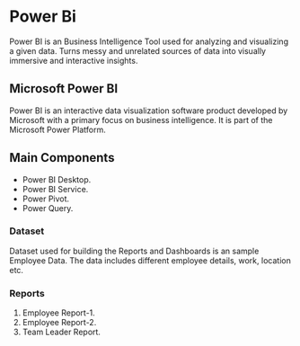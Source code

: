# Power Bi

Power BI is an Business Intelligence Tool used for analyzing and visualizing a given data.
Turns messy and unrelated sources of data into visually immersive and interactive insights.

## Microsoft Power BI

Power BI is an interactive data visualization software product developed by Microsoft with a primary focus on business intelligence.
It is part of the Microsoft Power Platform.

## Main Components

* Power BI Desktop.
* Power BI Service.
* Power Pivot.
* Power Query.
 
### Dataset 

Dataset used for building the Reports and Dashboards is an sample Employee Data.
The data includes different employee details, work, location etc.

### Reports

1. Employee Report-1.
2. Employee Report-2.
3. Team Leader Report.
